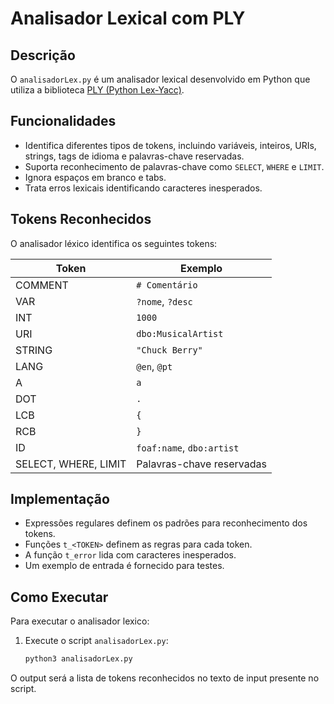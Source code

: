 # Analisador Lexical com PLY

## Descrição
O `analisadorLex.py` é um analisador lexical desenvolvido em Python que utiliza a biblioteca [PLY (Python Lex-Yacc)](https://www.dabeaz.com/ply/).

## Funcionalidades
- Identifica diferentes tipos de tokens, incluindo variáveis, inteiros, URIs, strings, tags de idioma e palavras-chave reservadas.
- Suporta reconhecimento de palavras-chave como `SELECT`, `WHERE` e `LIMIT`.
- Ignora espaços em branco e tabs.
- Trata erros lexicais identificando caracteres inesperados.

## Tokens Reconhecidos
O analisador léxico identifica os seguintes tokens:

| Token    | Exemplo |
|----------|---------|
| COMMENT  | `# Comentário` |
| VAR      | `?nome`, `?desc` |
| INT      | `1000` |
| URI      | `dbo:MusicalArtist` |
| STRING   | `"Chuck Berry"` |
| LANG     | `@en`, `@pt` |
| A        | `a` |
| DOT      | `.` |
| LCB      | `{` |
| RCB      | `}` |
| ID       | `foaf:name`, `dbo:artist` |
| SELECT, WHERE, LIMIT | Palavras-chave reservadas |

## Implementação
- Expressões regulares definem os padrões para reconhecimento dos tokens.
- Funções `t_<TOKEN>` definem as regras para cada token.
- A função `t_error` lida com caracteres inesperados.
- Um exemplo de entrada é fornecido para testes.

## Como Executar
Para executar o analisador lexico:

1. Execute o script `analisadorLex.py`:
   ```sh
   python3 analisadorLex.py
   ```

O output será a lista de tokens reconhecidos no texto de input presente no script.
